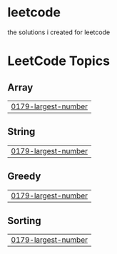 # leetcode
the solutions i created for leetcode

<!---LeetCode Topics Start-->
# LeetCode Topics
## Array
|  |
| ------- |
| [0179-largest-number](https://github.com/Dhanushpthampi/leetcode/tree/master/0179-largest-number) |
## String
|  |
| ------- |
| [0179-largest-number](https://github.com/Dhanushpthampi/leetcode/tree/master/0179-largest-number) |
## Greedy
|  |
| ------- |
| [0179-largest-number](https://github.com/Dhanushpthampi/leetcode/tree/master/0179-largest-number) |
## Sorting
|  |
| ------- |
| [0179-largest-number](https://github.com/Dhanushpthampi/leetcode/tree/master/0179-largest-number) |
<!---LeetCode Topics End-->